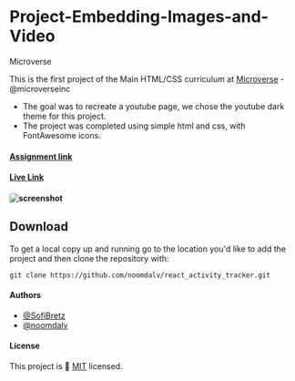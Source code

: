 # Project-Embedding-Images-and-Video
Microverse

This is the first project of the Main HTML/CSS curriculum at [Microverse](https://www.microverse.org/) - @microverseinc
* The goal was to recreate a youtube page, we chose the youtube dark theme for this project.
* The project was completed using simple html and css, with FontAwesome icons.

#### [Assignment link](https://www.theodinproject.com/courses/html5-and-css3/lessons/embedding-images-and-video)

#### [Live Link](https://raw.githack.com/noomdalv/Embedding-Images-and-Video/master/index.html)

#### ![screenshot](https://i.imgur.com/8uP9RyN.jpg)

## Download

To get a local copy up and running go to the location you'd like to add the project and then clone the repository with:

```console
git clone https://github.com/noomdalv/react_activity_tracker.git
```

#### Authors

* [@SofiBretz](https://github.com/SofiBretz)
* [@noomdalv](https://github.com/noomdalv/)

#### License

This project is 📝 [MIT](https://opensource.org/licenses/MIT) licensed.
